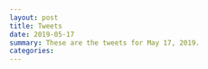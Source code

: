 ```yaml
---
layout: post
title: Tweets
date: 2019-05-17
summary: These are the tweets for May 17, 2019.
categories:
---
```


